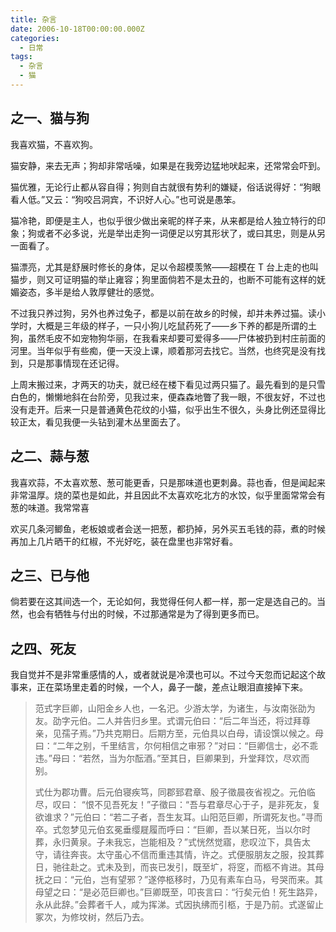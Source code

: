 ```yaml
---
title: 杂言
date: 2006-10-18T00:00:00.000Z
categories:
  - 日常
tags:
  - 杂言
  - 猫
---
```


## 之一、猫与狗

我喜欢猫，不喜欢狗。

猫安静，来去无声；狗却非常咶噪，如果是在我旁边猛地吠起来，还常常会吓到。

猫优雅，无论行止都从容自得；狗则自古就很有势利的嫌疑，俗话说得好：“狗眼看人低。”又云：“狗咬吕洞宾，不识好人心。”也可说是愚笨。

猫冷艳，即便是主人，也似乎很少做出亲昵的样子来，从来都是给人独立特行的印象；狗或者不必多说，光是举出走狗一词便足以穷其形状了，或曰其忠，则是从另一面看了。

猫漂亮，尤其是舒展时修长的身体，足以令超模羡煞——超模在 T 台上走的也叫猫步，则又可证明猫的举止雍容；狗里面倘若不是太丑的，也断不可能有这样的妩媚姿态，多半是给人敦厚健壮的感觉。

不过我只养过狗，另外也养过兔子，都是以前在故乡的时候，却并未养过猫。读小学时，大概是三年级的样子，一只小狗儿吃鼠药死了——乡下养的都是所谓的土狗，虽然毛皮不如宠物狗华丽，在我看来却要可爱得多——尸体被扔到村庄前面的河里。当年似乎有些痴，便一天没上课，顺着那河去找它。当然，也终究是没有找到，只是那事情现在还记得。

上周末搬过来，才两天的功夫，就已经在楼下看见过两只猫了。最先看到的是只雪白色的，懒懒地斜在台阶旁，见我过来，便森森地瞥了我一眼，不很友好，不过也没有走开。后来一只是普通黄色花纹的小猫，似乎出生不很久，头身比例还显得比较正太，看见我便一头钻到灌木丛里面去了。

## 之二、蒜与葱

我喜欢蒜，不太喜欢葱、葱可能更香，只是那味道也更刺鼻。蒜也香，但是闻起来非常温厚。烧的菜也是如此，并且因此不太喜欢吃北方的水饺，似乎里面常常会有葱的味道。我常常喜

欢买几条河鲫鱼，老板娘或者会送一把葱，都扔掉，另外买五毛钱的蒜，煮的时候再加上几片晒干的红椒，不光好吃，装在盘里也非常好看。

## 之三、已与他

倘若要在这其间选一个，无论如何，我觉得任何人都一样，那一定是选自己的。当然，也会有牺牲与付出的时候，不过那通常是为了得到更多而已。

## 之四、死友

我自觉并不是非常重感情的人，或者就说是冷漠也可以。不过今天忽而记起这个故事来，正在菜场里走着的时候，一个人，鼻子一酸，差点让眼泪直接掉下来。

> 范式字巨卿，山阳金乡人也，一名汜。少游太学，为诸生，与汝南张劭为友。劭字元伯。二人并告归乡里。式谓元伯曰：“后二年当还，将过拜尊亲，见孺子焉。”乃共克期日。后期方至，元伯具以白母，请设馔以候之。母曰：“二年之别，千里结言，尔何相信之审邪？”对曰：“巨卿信士，必不乖违。”母曰：“若然，当为尔酝酒。”至其日，巨卿果到，升堂拜饮，尽欢而别。
> 
> 式仕为郡功曹。后元伯寝疾笃，同郡郅君章、殷子徵晨夜省视之。元伯临尽，叹曰： “恨不见吾死友！”子徵曰：“吾与君章尽心于子，是非死友，复欲谁求？”元伯曰：“若二子者，吾生友耳。山阳范巨卿，所谓死友也。”寻而卒。式忽梦见元伯玄冕垂缨屣履而呼曰：“巨卿，吾以某日死，当以尔时葬，永归黄泉。子未我忘，岂能相及？”式恍然觉寤，悲叹泣下，具告太守，请往奔丧。太守虽心不信而重违其情，许之。式便服朋友之服，投其葬日，驰往赴之。式未及到，而丧已发引，既至圹，将窆，而柩不肯进。其母抚之曰：“元伯，岂有望邪？”遂停柩移时，乃见有素车白马，号哭而来。其母望之曰：“是必范巨卿也。”巨卿既至，叩丧言曰：“行矣元伯！死生路异，永从此辞。”会葬者千人，咸为挥涕。式因执绋而引柩，于是乃前。式遂留止冢次，为修坟树，然后乃去。
